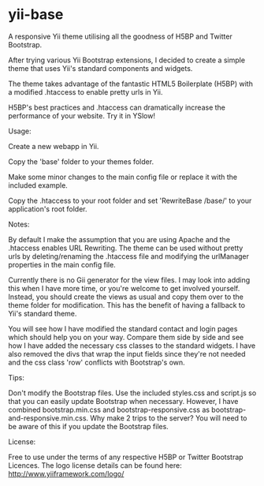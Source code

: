 yii-base
========

A responsive Yii theme utilising all the goodness of H5BP and Twitter Bootstrap.

After trying various Yii Bootstrap extensions, I decided to create a simple theme that uses Yii's standard components and widgets.

The theme takes advantage of the fantastic HTML5 Boilerplate (H5BP) with a modified .htaccess to enable pretty urls in Yii.

H5BP's best practices and .htaccess can dramatically increase the performance of your website. Try it in YSlow!


Usage:

Create a new webapp in Yii.

Copy the 'base' folder to your themes folder.

Make some minor changes to the main config file or replace it with the included example.

Copy the .htaccess to your root folder and set 'RewriteBase /base/' to your application's root folder.


Notes:

By default I make the assumption that you are using Apache and the .htaccess enables URL Rewriting.
The theme can be used without pretty urls by deleting/renaming the .htaccess file and modifying the urlManager properties in the main config file.

Currently there is no Gii generator for the view files. I may look into adding this when I have more time, or you're welcome to get involved yourself.
Instead, you should create the views as usual and copy them over to the theme folder for modification. This has the benefit of having a fallback to Yii's standard theme.

You will see how I have modified the standard contact and login pages which should help you on your way. Compare them side by side and see how I have added the necessary css classes to the standard widgets.
I have also removed the divs that wrap the input fields since they're not needed and the css class 'row' conflicts with Bootstrap's own.


Tips:

Don't modify the Bootstrap files. Use the included styles.css and script.js so that you can easily update Bootstrap when necessary.
However, I have combined bootstrap.min.css and bootstrap-responsive.css as bootstrap-and-responsive.min.css. Why make 2 trips to the server?
You will need to be aware of this if you update the Bootstrap files.


License:

Free to use under the terms of any respective H5BP or Twitter Bootstrap Licences.
The logo license details can be found here: http://www.yiiframework.com/logo/